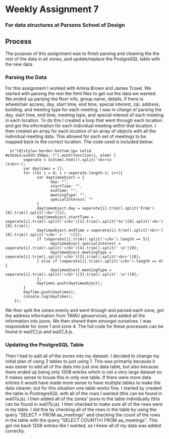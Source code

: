 # Weekly Assignment 7
### For data structures at Parsons School of Design

## Process
The purpose of this assignment was to finish parsing and cleaning the the rest of the data in all zones, and update/replace the PostgreSQL table with the new data.

### Parsing the Data
For this assignment I worked with Amina Brown and James Troxel. We started with parsing the rest the html files to get out the data we wanted. We ended up parsing the floor info, group name, details, if there is wheelchair access, day, start time, end time, special interest, zip, address, building, and meeting type for each meeting. I was in charge of parsing the day, start time, end time, meeting type, and special interest of each meeting in each location. To do this I created a loop that went through each location and got the information for each individual meeting within that location. I then created an array for each location of an array of objects with all the individual meeting data. This allowed for each set of meetings to be mapped back to the correct location. The code used is included below:

      $("td[style='border-bottom:1px solid #e3e3e3;width:350px;']").each(function(i, elem) {
            seperate = $(elem).html().split('<br>\n                    \t<br>');
            var daytimes = [];
            for (let i = 0; i < seperate.length-1; i++){
                  var daytimeobject = {
                        day: "",
                        startTime: "",
                        endTime: "",
                        meetingType: "",
                        specialInterest: ""
                  }
                  daytimeobject.day = seperate[i].trim().split('From')[0].trim().split('<b>')[1];
                  daytimeobject.startTime = seperate[i].trim().split('</b>')[1].trim().split('to')[0].split('<b>')[0].trim();
                  daytimeobject.endTime = seperate[i].trim().split('<br>')[0].trim().split('</b>' + ' ')[2];
                  if (seperate[i].trim().split('</b>').length == 5){
                        daytimeobject.specialInterest = seperate[i].trim().split('</b>')[4].trim().split(' \n')[0];
                        daytimeobject.meetingType = seperate[i].trim().split('</b>')[3].trim().split('<br>')[0];
                  } else if (seperate[i].trim().split('</b>').length == 4){
                        daytimeobject.meetingType = seperate[i].trim().split('</b>')[3].trim().split(' \n')[0];
                  };
                  daytimes.push(daytimeobject);
            }
            dayTime.push(daytimes);
            console.log(daytimes);
        });
        
We then split the zones evenly and went through and parsed each zone, got the address information from TAMU geoservices, and added all the information into jsons. We then shared them amongst ourselves. I was responsible for zone 1 and zone 4. The full code for these processes can be found in wa07_1.js and wa07_4.js.

### Updating the PostgreSQL Table

Then I had to add all of the zones into my dataset. I decided to change my initial plan of using 3 tables to just using 1. This was primarily because it was easier to add all of the data into just one data table, but also because there ended up being only 1208 entries which is not a very large dataset so it makes sense to house this in only one table. If there were more data entries it would have made more sense to have multiple tables to make the data cleaner, but for this situation one table works fine. I started by created the table in PostregreSQL with all of the rows I wanted (this can be found in wa07a.js). I then added all of the zones' jsons to the table individually (this can be found in wa07b.js). I then checked to make sure all of the rows were in my table. I did this by checking all of the rows in the table by using the query "SELECT * FROM aa_meetings" and checking the count of the rows in the table with the query "SELECT COUNT(*) FROM aa_meetings". This got me back 1208 entries like I wanted, so I knew all of my data was added correctly.
